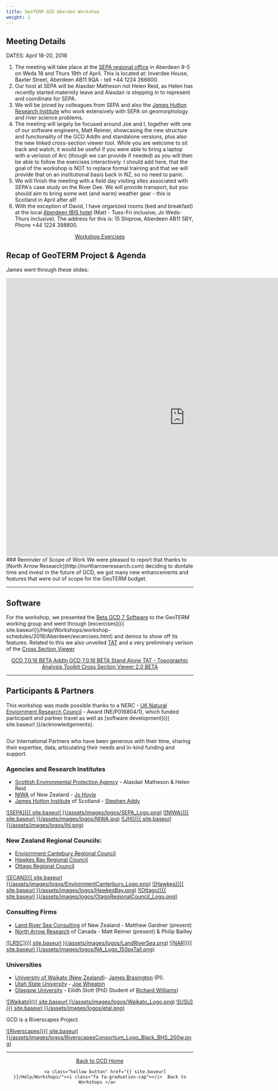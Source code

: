 ```yaml
---
title: GeoTERM GCD Aberden Workshop
weight: 1
---
```


## Meeting Details

DATES: April 18-20, 2018

1.  The meeting will take place at the [SEPA regional office](https://www.sepa.org.uk/contact/office-locations/sepa-offices/aberdeen/) in Aberdeen 9-5 on Weds 18 and Thurs 19th of April.  This is located at: Inverdee House, Baxter Street, Aberdeen AB11 9QA - tell +44 1224 266600.  
2. Our host at SEPA will be Alasdair Matheson not Helen Reid, as Helen has recently started maternity leave and Alasdair is stepping in to represent and coordinate for SEPA.
3.  We will be joined by colleagues from SEPA and also the [James Hutton Research Institute](http://www.hutton.ac.uk/) who work extensively with SEPA on geomorphology and river science problems.
4. The meeting will largely be focused around Joe and I, together with one of our software engineers, Matt Reimer, showcasing the new structure and functionality of the GCD AddIn and standalone versions, plus also the new linked cross-section viewer tool.  While you are welcome to sit back and watch, it would be useful if you were able to bring a laptop with a verision of Arc (though we can provide if needed) as you will then be able to follow the exercises interactively.  I should add here, that the goal of the workshop is NOT to replace formal training and that we will provide that on an institutional basis back in NZ, so no need to panic.
5. We will finish the meeting with a field day visiting sites associated with SEPA's case study on the River Dee.  We will provide transport, but you should aim to bring some wet (and warm) weather gear - this is Scotland in April after all!
6. With the exception of David, I have organized rooms (bed and breakfast) at the local [Aberdeen IBIS hotel](http://www.ibis.com/gb/hotel-5170-ibis-aberdeen-centre-quayside/index.shtml ) (Matt - Tues-Fri inclusive; Jo Weds-Thurs inclusive).  The address for this is: 15 Shiprow, Aberdeen AB11 5BY, Phone +44 1224 398800.  

<div align="center">
    <a class="button" href="{{ site.baseurl }}/Workshops/2018/Aberdeen/excercises"><i class="fa fa-coffee"></i>  Workshop Exercises </a>  
</div>


## Recap of GeoTERM Project & Agenda

James went through these slides:
<iframe src="https://docs.google.com/presentation/d/e/2PACX-1vSs5gwaKqEyjnqOS4dYDNUO1PHklXMxgxyGUhS_LVvv5wUWwbLF9X486X-F8kvg_u2FMtRHKKGLVXc7/embed?loop=true&delayms=3000" frameborder="0" width="960" height="749" allowfullscreen="true" mozallowfullscreen="true" webkitallowfullscreen="true"></iframe>
### Reminder of Scope of Work
We were pleased to report that thanks to [North Arrow Research](http://northarrowresearch.com) deciding to dontate time and invest in the future of GCD, we got many new enhancements and features that were out of scope for the GeoTERM budget. 

------

## Software
For the workshop, we presented the [Beta GCD 7 Software](https://github.com/Riverscapes/gcd/releases/download/7.0.16_BETA) to the GeoTERM working group and went through  [excercises]({{ site.baseurl}}/Help/Workshops/workshop-schedules/2018/Aberdeen/excercises.html) and demos to show off its features. Related to this we also unveiled [TAT](http://tat.riverscapes.net) and a very preliminary verison of the [Cross Section Viewer](http://xsviewer.northarrowresearch.com/)

<div align="center">
    <a class="hollow button" href="https://github.com/Riverscapes/gcd/releases/download/7.0.16_BETA/2018_04_17_GCDAddIn_7_0_16.esriAddIn"><i class="fa fa-cloud-download"></i>  GCD 7.0.16 BETA AddIn </a>  
    <a class="hollow button" href="https://github.com/Riverscapes/gcd/releases/download/7.0.16_BETA/2018_04_17_GCDStandAlone_7_0_16.exe"><i class="fa fa-cloud-download"></i>  GCD 7.0.16 BETA Stand Alone </a>  
    <a class="hollow button" href="http://tat.riverscapes.net/Download/"><i class="fa fa-cloud-download"></i>  TAT - Topographic Analysis Toolkit </a>  
    <a class="hollow button" href="http://releases.northarrowresearch.com/XSViewer/setup.exe"><i class="fa fa-cloud-download"></i> Cross Section Viewer 2.0 BETA </a>  
</div>

------

## Participants & Partners

This workshop was made possible thanks to a NERC - [UK Natural Enviornment Research Council](https://nerc.ukri.org) - Award (NE/P016804/1), which funded participant and partner travel as well as [software development]({{ site.baseurl }}/acknowledgements).

<div align="center">
    <a href="https://nerc.ukri.org/"><img src="{{ site.baseurl }}/assets/images/logos/NERC.png" alt=""></a>
</div>

Our International Partners who have been generous with their time, sharing their expertise, data, articulating their needs and in-kind funding and support.

### Agencies and Research Institutes
- [Scottish Environmental Protection Agency](https://www.sepa.org.uk) - Alasdair Matheson & Helen Reid 
- [NIWA](https://www.niwa.co.nz/) of New Zealand - [ Jo Hoyle](https://www.niwa.co.nz/people/jo-hoyle) 
- [James Hutton Institute](http://www.hutton.ac.uk/) of Scotland  - [Stephen Addy](http://www.hutton.ac.uk/staff/stephen-addy)

[![SEPA]({{ site.baseurl }}/assets/images/logos/SEPA_Logo.png)](https://www.waikato.ac.nz)
[![NIWA]({{ site.baseurl }}/assets/images/logos/NIWA.jpg)](https://www.niwa.co.nz/)
[![JHI]({{ site.baseurl }}/assets/images/logos/jhi.png)](http://www.hutton.ac.uk/)

### New Zealand Regional Councils:
- [Enviornment Cantebury Regional Council](https://www.ecan.govt.nz/)
- [Hawkes Bay Regional Council](https://www.hbrc.govt.nz/)
- [Ottago Regional Council](https://www.orc.govt.nz/) 

[![ECAN]({{ site.baseurl }}/assets/images/logos/EnvironmentCanterbury_Logo.png)](https://www.ecan.govt.nz/)
[![Hawkes]({{ site.baseurl }}/assets/images/logos/HawkesBay.png)](https://www.hbrc.govt.nz/)
[![Ottago]({{ site.baseurl }}/assets/images/logos/OtagoRegionalCouncil_Logo.png)](https://www.orc.govt.nz/)


### Consulting Firms
- [Land River Sea Consulting](http://www.landriversea.com/) of New Zealand - Matthew Gardner (present)
- [North Arrow Research](http://northarrowresearch.com) of Canada - Matt Reimer (present) & Philip Bailley

[![LRSC]({{ site.baseurl }}/assets/images/logos/LandRiverSea.png)](http://www.landriversea.com/) 
[![NAR]({{ site.baseurl }}/assets/images/logos/NA_Logo_150pxTall.png)](http://northarrowresearch.com/)




### Universities
- [University of Waikato (New Zealand)](https://www.waikato.ac.nz)-  [James Brasington](https://www.waikato.ac.nz/staff-profiles/people/jbrasing) (PI).
- [Utah State University](http://qcnr.usu.edu/wats/) - [Joe Wheaton](http://joewheaton.org)
- [Glasgow University](https://www.gla.ac.uk/schools/ges/) - Eilidh Stott (PhD Student of [Richard Williams](https://www.gla.ac.uk/schools/ges/staff/richardwilliams/))


[![Waikato]({{ site.baseurl }}/assets/images/logos/Waikato_Logo.png)](https://www.waikato.ac.nz)
[![USU]({{ site.baseurl }}/assets/images/logos/etal.png)](http://etal.joewheaton.org)

GCD is a Riverscapes Project.

[![Riverscapes]({{ site.baseurl }}/assets/images/logos/RiverscapesConsortium_Logo_Black_BHS_200w.png)](http://riverscapes.net)

------
<div align="center">
    <a class="hollow button" href="{{ site.baseurl }}/"><i class="fa fa-chevron-circle-left"></i>  Back to GCD Home </a>  

        <a class="hollow button" href="{{ site.baseurl }}/Help/Workshops/"><i class="fa fa-graduation-cap"></i>  Back to Workshops </a>  
</div>

